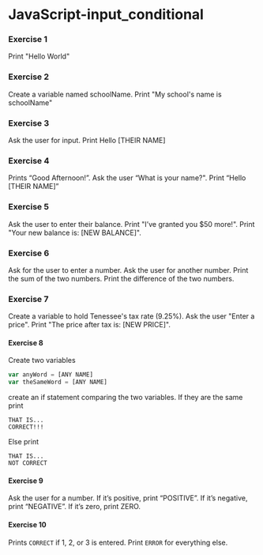 # JavaScript-input_conditional


### Exercise 1
Print "Hello World"

### Exercise 2
Create a variable named schoolName. Print "My school's name is schoolName"

### Exercise 3
Ask the user for input. Print Hello [THEIR NAME]

### Exercise 4
Prints “Good Afternoon!”. Ask the user “What is your name?". Print “Hello [THEIR NAME]”

### Exercise 5
Ask the user to enter their balance. Print "I’ve granted you $50 more!". Print "Your new balance is: [NEW BALANCE]".

### Exercise 6
Ask for the user to enter a number. Ask the user for another number. Print the sum of the two numbers. Print the difference of the two numbers.

### Exercise 7
Create a variable to hold Tenessee's tax rate (9.25%). Ask the user "Enter a price". Print "The price after tax is: [NEW PRICE]".

#### Exercise 8
Create two variables
```javascript
var anyWord = [ANY NAME]
var theSameWord = [ANY NAME]
```
create an if statement comparing the two variables. If they are the same print
```
THAT IS...
CORRECT!!!
```

Else print
```
THAT IS...
NOT CORRECT
```

#### Exercise 9
Ask the user for a number. If it’s positive, print “POSITIVE”. If it’s negative, print “NEGATIVE”. If it’s zero, print ZERO.

#### Exercise 10
Prints ```CORRECT``` if 1, 2, or 3 is entered. Print ```ERROR``` for everything else.
